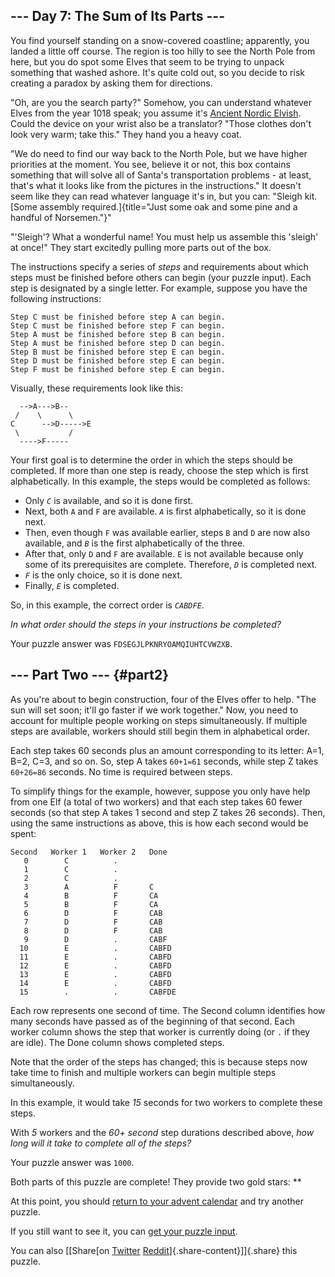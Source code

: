 --- Day 7: The Sum of Its Parts ---
-----------------------------------

You find yourself standing on a snow-covered coastline; apparently, you
landed a little off course. The region is too hilly to see the North
Pole from here, but you do spot some Elves that seem to be trying to
unpack something that washed ashore. It's quite cold out, so you decide
to risk creating a paradox by asking them for directions.

"Oh, are you the search party?" Somehow, you can understand whatever
Elves from the year 1018 speak; you assume it's [Ancient Nordic
Elvish](/2015/day/6). Could the device on your wrist also be a
translator? "Those clothes don't look very warm; take this." They hand
you a heavy coat.

"We do need to find our way back to the North Pole, but we have higher
priorities at the moment. You see, believe it or not, this box contains
something that will solve all of Santa's transportation problems - at
least, that's what it looks like from the pictures in the instructions."
It doesn't seem like they can read whatever language it's in, but you
can: "Sleigh kit. [Some assembly
required.]{title="Just some oak and some pine and a handful of Norsemen."}"

"'Sleigh'? What a wonderful name! You must help us assemble this
'sleigh' at once!" They start excitedly pulling more parts out of the
box.

The instructions specify a series of *steps* and requirements about
which steps must be finished before others can begin (your puzzle
input). Each step is designated by a single letter. For example, suppose
you have the following instructions:

    Step C must be finished before step A can begin.
    Step C must be finished before step F can begin.
    Step A must be finished before step B can begin.
    Step A must be finished before step D can begin.
    Step B must be finished before step E can begin.
    Step D must be finished before step E can begin.
    Step F must be finished before step E can begin.

Visually, these requirements look like this:

      -->A--->B--
     /    \      \
    C      -->D----->E
     \           /
      ---->F-----

Your first goal is to determine the order in which the steps should be
completed. If more than one step is ready, choose the step which is
first alphabetically. In this example, the steps would be completed as
follows:

-   Only *`C`* is available, and so it is done first.
-   Next, both `A` and `F` are available. *`A`* is first alphabetically,
    so it is done next.
-   Then, even though `F` was available earlier, steps `B` and `D` are
    now also available, and *`B`* is the first alphabetically of the
    three.
-   After that, only `D` and `F` are available. `E` is not available
    because only some of its prerequisites are complete. Therefore,
    *`D`* is completed next.
-   *`F`* is the only choice, so it is done next.
-   Finally, *`E`* is completed.

So, in this example, the correct order is *`CABDFE`*.

*In what order should the steps in your instructions be completed?*

Your puzzle answer was `FDSEGJLPKNRYOAMQIUHTCVWZXB`.

--- Part Two --- {#part2}
----------------

As you're about to begin construction, four of the Elves offer to help.
"The sun will set soon; it'll go faster if we work together." Now, you
need to account for multiple people working on steps simultaneously. If
multiple steps are available, workers should still begin them in
alphabetical order.

Each step takes 60 seconds plus an amount corresponding to its letter:
A=1, B=2, C=3, and so on. So, step A takes `60+1=61` seconds, while step
Z takes `60+26=86` seconds. No time is required between steps.

To simplify things for the example, however, suppose you only have help
from one Elf (a total of two workers) and that each step takes 60 fewer
seconds (so that step A takes 1 second and step Z takes 26 seconds).
Then, using the same instructions as above, this is how each second
would be spent:

    Second   Worker 1   Worker 2   Done
       0        C          .        
       1        C          .        
       2        C          .        
       3        A          F       C
       4        B          F       CA
       5        B          F       CA
       6        D          F       CAB
       7        D          F       CAB
       8        D          F       CAB
       9        D          .       CABF
      10        E          .       CABFD
      11        E          .       CABFD
      12        E          .       CABFD
      13        E          .       CABFD
      14        E          .       CABFD
      15        .          .       CABFDE

Each row represents one second of time. The Second column identifies how
many seconds have passed as of the beginning of that second. Each worker
column shows the step that worker is currently doing (or `.` if they are
idle). The Done column shows completed steps.

Note that the order of the steps has changed; this is because steps now
take time to finish and multiple workers can begin multiple steps
simultaneously.

In this example, it would take *15* seconds for two workers to complete
these steps.

With *5* workers and the *60+ second* step durations described above,
*how long will it take to complete all of the steps?*

Your puzzle answer was `1000`.

Both parts of this puzzle are complete! They provide two gold stars:
\*\*

At this point, you should [return to your advent calendar](/2018) and
try another puzzle.

If you still want to see it, you can [get your puzzle input](7/input).

You can also [\[Share[on
[Twitter](https://twitter.com/intent/tweet?text=I%27ve+completed+%22The+Sum+of+Its+Parts%22+%2D+Day+7+%2D+Advent+of+Code+2018&url=https%3A%2F%2Fadventofcode%2Ecom%2F2018%2Fday%2F7&related=ericwastl&hashtags=AdventOfCode)
[Reddit](http://www.reddit.com/submit?url=https%3A%2F%2Fadventofcode%2Ecom%2F2018%2Fday%2F7&title=I%27ve+completed+%22The+Sum+of+Its+Parts%22+%2D+Day+7+%2D+Advent+of+Code+2018)]{.share-content}\]]{.share}
this puzzle.
